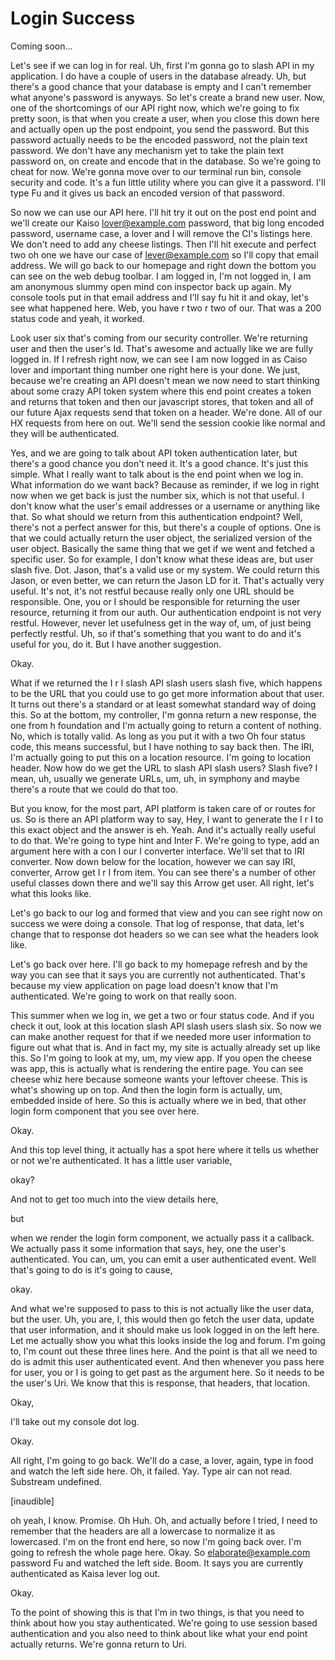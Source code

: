 # Login Success

Coming soon...

Let's see if we can log in for real. Uh, first I'm gonna go to slash API in my application. I do have a couple of users in the database already. Uh, but there's a good chance that your database is empty and I can't remember what anyone's password is anyways. So let's create a brand new user. Now, one of the shortcomings of our API right now, which we're going to fix pretty soon, is that when you create a user, when you close this down here and actually open up the post endpoint, you send the password. But this password actually needs to be the encoded password, not the plain text password. We don't have any mechanism yet to take the plain text password on, on create and encode that in the database. So we're going to cheat for now. We're gonna move over to our terminal run bin, console security and code. It's a fun little utility where you can give it a password. I'll type Fu and it gives us back an encoded version of that password.

So now we can use our API here. I'll hit try it out on the post end point and we'll create our Kaiso lover@example.com password, that big long encoded password, username case, a lover and I will remove the CI's listings here. We don't need to add any cheese listings. Then I'll hit execute and perfect two oh one we have our case of lever@example.com so I'll copy that email address. We will go back to our homepage and right down the bottom you can see on the web debug toolbar. I am logged in, I'm not logged in, I am am anonymous slummy open mind con inspector back up again. My console tools put in that email address and I'll say fu hit it and okay, let's see what happened here. Web, you have r two r two of our. That was a 200 status code and yeah, it worked.

Look user six that's coming from our security controller. We're returning user and then the user's Id. That's awesome and actually like we are fully logged in. If I refresh right now, we can see I am now logged in as Caiso lover and important thing number one right here is your done. We just, because we're creating an API doesn't mean we now need to start thinking about some crazy API token system where this end point creates a token and returns that token and then our javascript stores, that token and all of our future Ajax requests send that token on a header. We're done. All of our HX requests from here on out. We'll send the session cookie like normal and they will be authenticated.

Yes, and we are going to talk about API token authentication later, but there's a good chance you don't need it. It's a good chance. It's just this simple. What I really want to talk about is the end point when we log in. What information do we want back? Because as reminder, if we log in right now when we get back is just the number six, which is not that useful. I don't know what the user's email addresses or a username or anything like that. So what should we return from this authentication endpoint? Well, there's not a perfect answer for this, but there's a couple of options. One is that we could actually return the user object, the serialized version of the user object. Basically the same thing that we get if we went and fetched a specific user. So for example, I don't know what these ideas are, but user slash five. Dot. Jason, that's a valid use or my system. We could return this Jason, or even better, we can return the Jason LD for it. That's actually very useful. It's not, it's not restful because really only one URL should be responsible. One, you or I should be responsible for returning the user resource, returning it from our auth. Our authentication endpoint is not very restful. However, never let usefulness get in the way of, um, of just being perfectly restful. Uh, so if that's something that you want to do and it's useful for you, do it. But I have another suggestion.

Okay.

What if we returned the I r I slash API slash users slash five, which happens to be the URL that you could use to go get more information about that user. It turns out there's a standard or at least somewhat standard way of doing this. So at the bottom, my controller, I'm gonna return a new response, the one from h foundation and I'm actually going to return a content of nothing. No, which is totally valid. As long as you put it with a two Oh four status code, this means successful, but I have nothing to say back then. The IRI, I'm actually going to put this on a location resource. I'm going to location header. Now how do we get the URL to slash API slash users? Slash five? I mean, uh, usually we generate URLs, um, uh, in symphony and maybe there's a route that we could do that too.

But you know, for the most part, API platform is taken care of or routes for us. So is there an API platform way to say, Hey, I want to generate the I r I to this exact object and the answer is eh. Yeah. And it's actually really useful to do that. We're going to type hint and Inter F. We're going to type, add an argument here with a con I our I converter interface. We'll set that to IRI converter. Now down below for the location, however we can say IRI, converter, Arrow get I r I from item. You can see there's a number of other useful classes down there and we'll say this Arrow get user. All right, let's what this looks like.

Let's go back to our log and formed that view and you can see right now on success we were doing a console. That log of response, that data, let's change that to response dot headers so we can see what the headers look like.

Let's go back over here. I'll go back to my homepage refresh and by the way you can see that it says you are currently not authenticated. That's because my view application on page load doesn't know that I'm authenticated. We're going to work on that really soon.

This summer when we log in, we get a two or four status code. And if you check it out, look at this location slash API slash users slash six. So now we can make another request for that if we needed more user information to figure out what that is. And in fact my, my site is actually already set up like this. So I'm going to look at my, um, my view app. If you open the cheese was app, this is actually what is rendering the entire page. You can see cheese whiz here because someone wants your leftover cheese. This is what's showing up on top. And then the login form is actually, um, embedded inside of here. So this is actually where we in bed, that other login form component that you see over here.

Okay.

And this top level thing, it actually has a spot here where it tells us whether or not we're authenticated. It has a little user variable,

okay?

And not to get too much into the view details here,

but

when we render the login form component, we actually pass it a callback. We actually pass it some information that says, hey, one the user's authenticated. You can, um, you can emit a user authenticated event. Well that's going to do is it's going to cause,

okay.

And what we're supposed to pass to this is not actually like the user data, but the user. Uh, you are, I, this would then go fetch the user data, update that user information, and it should make us look logged in on the left here. Let me actually show you what this looks inside the log and forum. I'm going to, I'm count out these three lines here. And the point is that all we need to do is admit this user authenticated event. And then whenever you pass here for user, you or I is going to get past as the argument here. So it needs to be the user's Uri. We know that this is response, that headers, that location.

Okay,

I'll take out my console dot log.

Okay.

All right, I'm going to go back. We'll do a case, a lover, again, type in food and watch the left side here. Oh, it failed. Yay. Type air can not read. Substream undefined.

[inaudible]

oh yeah, I know. Promise. Oh Huh. Oh, and actually before I tried, I need to remember that the headers are all a lowercase to normalize it as lowercased. I'm on the front end here, so now I'm going back over. I'm going to refresh the whole page here. Okay. So elaborate@example.com password Fu and watched the left side. Boom. It says you are currently authenticated as Kaisa lever log out.

Okay.

To the point of showing this is that I'm in two things, is that you need to think about how you stay authenticated. We're going to use session based authentication and you also need to think about like what your end point actually returns. We're gonna return to Uri.